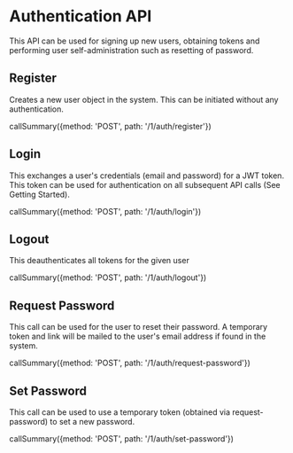 # Authentication API

This API can be used for signing up new users, obtaining tokens and performing user self-administration such as resetting of password.

## Register

Creates a new user object in the system. This can be initiated without any authentication.

callSummary({method: 'POST', path: '/1/auth/register'})

## Login

This exchanges a user's credentials (email and password) for a JWT token. This token can be used for authentication on all subsequent API calls (See Getting Started).

callSummary({method: 'POST', path: '/1/auth/login'})

## Logout

This deauthenticates all tokens for the given user

callSummary({method: 'POST', path: '/1/auth/logout'})

## Request Password

This call can be used for the user to reset their password. A temporary token and link will be mailed to the user's email address if found in the system.

callSummary({method: 'POST', path: '/1/auth/request-password'})

## Set Password

This call can be used to use a temporary token (obtained via request-password) to set a new password.

callSummary({method: 'POST', path: '/1/auth/set-password'})
